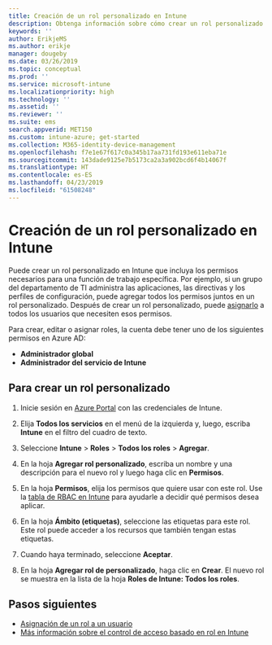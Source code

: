 ```yaml
---
title: Creación de un rol personalizado en Intune
description: Obtenga información sobre cómo crear un rol personalizado en Microsoft Intune.
keywords: ''
author: ErikjeMS
ms.author: erikje
manager: dougeby
ms.date: 03/26/2019
ms.topic: conceptual
ms.prod: ''
ms.service: microsoft-intune
ms.localizationpriority: high
ms.technology: ''
ms.assetid: ''
ms.reviewer: ''
ms.suite: ems
search.appverid: MET150
ms.custom: intune-azure; get-started
ms.collection: M365-identity-device-management
ms.openlocfilehash: f7e1e67f617c0a345b17aa731fd193e611eba71e
ms.sourcegitcommit: 143dade9125e7b5173ca2a3a902bcd6f4b14067f
ms.translationtype: HT
ms.contentlocale: es-ES
ms.lasthandoff: 04/23/2019
ms.locfileid: "61508248"
---
```

# <a name="create-a-custom-role-in-intune"></a>Creación de un rol personalizado en Intune

Puede crear un rol personalizado en Intune que incluya los permisos necesarios para una función de trabajo específica. Por ejemplo, si un grupo del departamento de TI administra las aplicaciones, las directivas y los perfiles de configuración, puede agregar todos los permisos juntos en un rol personalizado. Después de crear un rol personalizado, puede [asignarlo](assign-role.md) a todos los usuarios que necesiten esos permisos.

Para crear, editar o asignar roles, la cuenta debe tener uno de los siguientes permisos en Azure AD:
- **Administrador global**
- **Administrador del servicio de Intune**

## <a name="to-create-a-custom-role"></a>Para crear un rol personalizado

1. Inicie sesión en [Azure Portal](https://portal.azure.com) con las credenciales de Intune.

2. Elija **Todos los servicios** en el menú de la izquierda y, luego, escriba **Intune** en el filtro del cuadro de texto.

3. Seleccione **Intune** > **Roles** > **Todos los roles** > **Agregar**.

4. En la hoja **Agregar rol personalizado**, escriba un nombre y una descripción para el nuevo rol y luego haga clic en **Permisos**.

5. En la hoja **Permisos**, elija los permisos que quiere usar con este rol. Use la [tabla de RBAC en Intune](https://gallery.technet.microsoft.com/Intune-RBAC-table-2e3c9a1a) para ayudarle a decidir qué permisos desea aplicar.

6. En la hoja **Ámbito (etiquetas)**, seleccione las etiquetas para este rol. Este rol puede acceder a los recursos que también tengan estas etiquetas.

7. Cuando haya terminado, seleccione **Aceptar**.

8. En la hoja **Agregar rol de personalizado**, haga clic en **Crear**. El nuevo rol se muestra en la lista de la hoja **Roles de Intune: Todos los roles**.

## <a name="next-steps"></a>Pasos siguientes
- [Asignación de un rol a un usuario](assign-role.md)
- [Más información sobre el control de acceso basado en rol en Intune](role-based-access-control.md)
